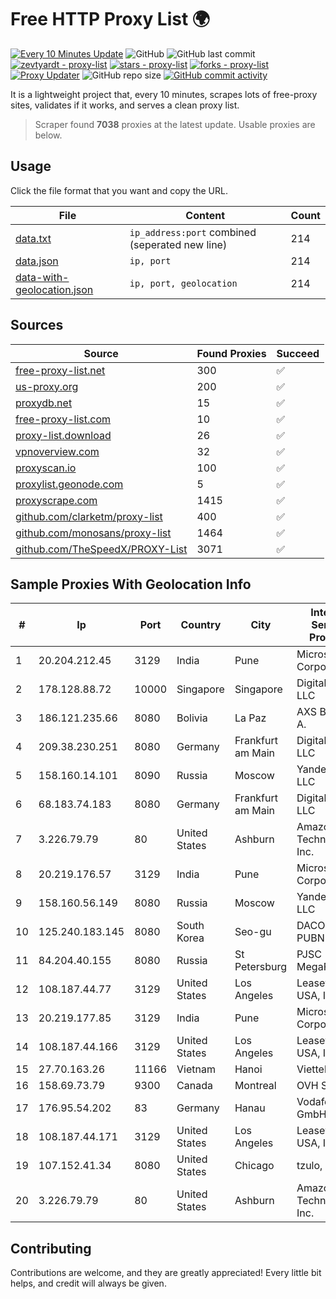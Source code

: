 
# Free HTTP Proxy List 🌍

[![Every 10 Minutes Update](https://github.com/mertguvencli/http-proxy-list/actions/workflows/main.yml/badge.svg?branch=main)](https://github.com/mertguvencli/http-proxy-list/actions/workflows/main.yml)
![GitHub](https://img.shields.io/github/license/mertguvencli/http-proxy-list)
![GitHub last commit](https://img.shields.io/github/last-commit/mertguvencli/http-proxy-list)
[![zevtyardt - proxy-list](https://img.shields.io/static/v1?label=zevtyardt&message=proxy-list&color=blue&logo=github)](https://github.com/zevtyardt/proxy-list "Go to GitHub repo")
[![stars - proxy-list](https://img.shields.io/github/stars/zevtyardt/proxy-list?style=social)](https://github.com/zevtyardt/proxy-list)
[![forks - proxy-list](https://img.shields.io/github/forks/zevtyardt/proxy-list?style=social)](https://github.com/zevtyardt/proxy-list)
[![Proxy Updater](https://github.com/zevtyardt/proxy-list/workflows/Proxy%20Updater/badge.svg)](https://github.com/zevtyardt/proxy-list/actions?query=workflow:"Proxy+Updater")
![GitHub repo size](https://img.shields.io/github/repo-size/zevtyardt/proxy-list)
[![GitHub commit activity](https://img.shields.io/github/commit-activity/m/zevtyardt/proxy-list?logo=commits)](https://github.com/zevtyardt/proxy-list/commits/main)

It is a lightweight project that, every 10 minutes, scrapes lots of free-proxy sites, validates if it works, and serves a clean proxy list.

> Scraper found **7038** proxies at the latest update. Usable proxies are below.

## Usage

Click the file format that you want and copy the URL.

|File|Content|Count|
|----|-------|-----|
|[data.txt](https://raw.githubusercontent.com/mertguvencli/http-proxy-list/main/proxy-list/data.txt)|`ip_address:port` combined (seperated new line)|214|
|[data.json](https://raw.githubusercontent.com/mertguvencli/http-proxy-list/main/proxy-list/data.json)|`ip, port`|214|
|[data-with-geolocation.json](https://raw.githubusercontent.com/mertguvencli/http-proxy-list/main/proxy-list/data-with-geolocation.json)|`ip, port, geolocation`|214|

## Sources

|Source|Found Proxies|Succeed|
|------|-------------|-------|
|[free-proxy-list.net](https://free-proxy-list.net)|300|✅|
|[us-proxy.org](https://www.us-proxy.org)|200|✅|
|[proxydb.net](http://proxydb.net)|15|✅|
|[free-proxy-list.com](https://free-proxy-list.com/?page=&port=&type%5B%5D=http&type%5B%5D=https&up_time=0&search=Search)|10|✅|
|[proxy-list.download](https://www.proxy-list.download/HTTP)|26|✅|
|[vpnoverview.com](https://vpnoverview.com/privacy/anonymous-browsing/free-proxy-servers)|32|✅|
|[proxyscan.io](https://www.proxyscan.io)|100|✅|
|[proxylist.geonode.com](https://proxylist.geonode.com/api/proxy-list?limit=300&page=1&sort_by=lastChecked&sort_type=desc&protocols=http,https)|5|✅|
|[proxyscrape.com](https://api.proxyscrape.com/v2/?request=displayproxies&protocol=http&timeout=10000&country=all&ssl=all&anonymity=all)|1415|✅|
|[github.com/clarketm/proxy-list](https://raw.githubusercontent.com/clarketm/proxy-list/master/proxy-list-raw.txt)|400|✅|
|[github.com/monosans/proxy-list](https://raw.githubusercontent.com/monosans/proxy-list/main/proxies/http.txt)|1464|✅|
|[github.com/TheSpeedX/PROXY-List](https://raw.githubusercontent.com/TheSpeedX/PROXY-List/master/http.txt)|3071|✅|


## Sample Proxies With Geolocation Info

|#|Ip|Port|Country|City|Internet Service Provider|
|-|--|----|-------|----|-------------------------|
|1|20.204.212.45|3129|India|Pune|Microsoft Corporation|
|2|178.128.88.72|10000|Singapore|Singapore|DigitalOcean, LLC|
|3|186.121.235.66|8080|Bolivia|La Paz|AXS Bolivia S. A.|
|4|209.38.230.251|8080|Germany|Frankfurt am Main|DigitalOcean, LLC|
|5|158.160.14.101|8090|Russia|Moscow|Yandex.Cloud LLC|
|6|68.183.74.183|8080|Germany|Frankfurt am Main|DigitalOcean, LLC|
|7|3.226.79.79|80|United States|Ashburn|Amazon Technologies Inc.|
|8|20.219.176.57|3129|India|Pune|Microsoft Corporation|
|9|158.160.56.149|8080|Russia|Moscow|Yandex.Cloud LLC|
|10|125.240.183.145|8080|South Korea|Seo-gu|DACOM-PUBNETPLUS|
|11|84.204.40.155|8080|Russia|St Petersburg|PJSC MegaFon|
|12|108.187.44.77|3129|United States|Los Angeles|Leaseweb USA, Inc.|
|13|20.219.177.85|3129|India|Pune|Microsoft Corporation|
|14|108.187.44.166|3129|United States|Los Angeles|Leaseweb USA, Inc.|
|15|27.70.163.26|11166|Vietnam|Hanoi|Viettel Group|
|16|158.69.73.79|9300|Canada|Montreal|OVH SAS|
|17|176.95.54.202|83|Germany|Hanau|Vodafone GmbH|
|18|108.187.44.171|3129|United States|Los Angeles|Leaseweb USA, Inc.|
|19|107.152.41.34|8080|United States|Chicago|tzulo, inc.|
|20|3.226.79.79|80|United States|Ashburn|Amazon Technologies Inc.|



## Contributing

Contributions are welcome, and they are greatly appreciated! Every
little bit helps, and credit will always be given.

